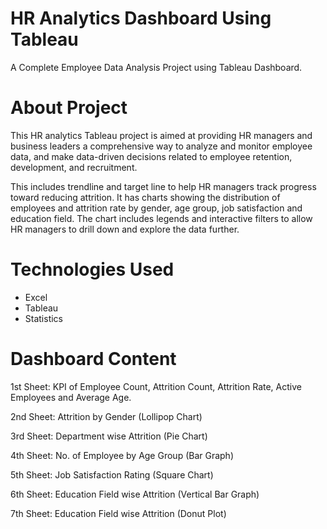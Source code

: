 # HR Analytics Dashboard Using Tableau
A Complete Employee Data Analysis Project using Tableau Dashboard.
# About Project
This HR analytics Tableau project is aimed at providing HR managers and business leaders a comprehensive way to analyze and monitor employee data, and make data-driven decisions related to employee retention, development, and recruitment.

This includes trendline and target line to help HR managers track progress toward reducing attrition. It has charts showing the distribution of employees and attrition rate by gender, age group, job satisfaction and education field. The chart includes legends and interactive filters to allow HR managers to drill down and explore the data further.
# Technologies Used
* Excel
* Tableau
* Statistics
# Dashboard Content
1st Sheet: KPI of Employee Count, Attrition Count, Attrition Rate, Active Employees and Average Age.

2nd Sheet: Attrition by Gender (Lollipop Chart)

3rd Sheet: Department wise Attrition (Pie Chart)

4th Sheet: No. of Employee by Age Group (Bar Graph)

5th Sheet: Job Satisfaction Rating (Square Chart)

6th Sheet: Education Field wise Attrition (Vertical Bar Graph)

7th Sheet: Education Field wise Attrition (Donut Plot)
